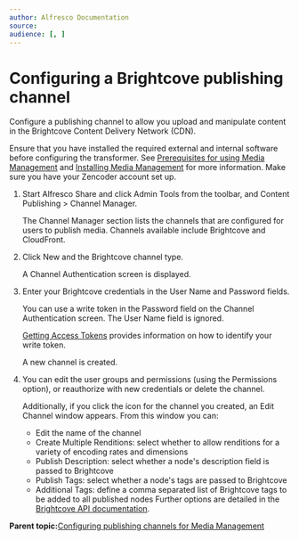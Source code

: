 ```yaml
---
author: Alfresco Documentation
source: 
audience: [, ]
---
```


# Configuring a Brightcove publishing channel

Configure a publishing channel to allow you upload and manipulate content in the Brightcove Content Delivery Network \(CDN\).

Ensure that you have installed the required external and internal software before configuring the transformer. See [Prerequisites for using Media Management](../concepts/mm-prereqs.md) and [Installing Media Management](mm-install.md) for more information. Make sure you have your Zencoder account set up.

1.  Start Alfresco Share and click Admin Tools from the toolbar, and Content Publishing \> Channel Manager.

    The Channel Manager section lists the channels that are configured for users to publish media. Channels available include Brightcove and CloudFront.

2.  Click New and the Brightcove channel type.

    A Channel Authentication screen is displayed.

3.  Enter your Brightcove credentials in the User Name and Password fields.

    You can use a write token in the Password field on the Channel Authentication screen. The User Name field is ignored.

    [Getting Access Tokens](https://support.brightcove.com/getting-access-tokens) provides information on how to identify your write token.

    A new channel is created.

4.  You can edit the user groups and permissions \(using the Permissions option\), or reauthorize with new credentials or delete the channel.

    Additionally, if you click the icon for the channel you created, an Edit Channel window appears. From this window you can:

    -   Edit the name of the channel
    -   Create Multiple Renditions: select whether to allow renditions for a variety of encoding rates and dimensions
    -   Publish Description: select whether a node's description field is passed to Brightcove
    -   Publish Tags: select whether a node's tags are passed to Brightcove
    -   Additional Tags: define a comma separated list of Brightcove tags to be added to all published nodes
    Further options are detailed in the [Brightcove API documentation](https://brightcovelearning.github.io/Brightcove-API-References/zencoder-api/v2/doc/index.html).


**Parent topic:**[Configuring publishing channels for Media Management](../concepts/mm-config-publish-channels.md)

